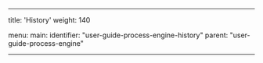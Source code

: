 ---

title: 'History'
weight: 140

menu:
  main:
    identifier: "user-guide-process-engine-history"
    parent: "user-guide-process-engine"

---
